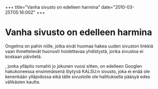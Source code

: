 +++
title="Vanha sivusto on edelleen harmina"
date="2010-03-25T05:16:00Z"
+++

# Vanha sivusto on edelleen harmina

Ongelma on pahin niille, jotka eivät huomaa hakea uuden sivuston linkkiä vaan ihmettelevät huonosti hoidettavaa yhdistystä, jonka sivustoa ei koskaan päivitetä.

, jonka ylläpito romahti jo jokunen vuosi sitten, on edelleen Googlen hakukoneessa ensimmäisenä löytyvä KALSU:n sivusto, joka ei enää ole kenenkään ylläpidossa eikä tälle sivustolle ole hallituksella pääsyä edes välikäsien kautta.
